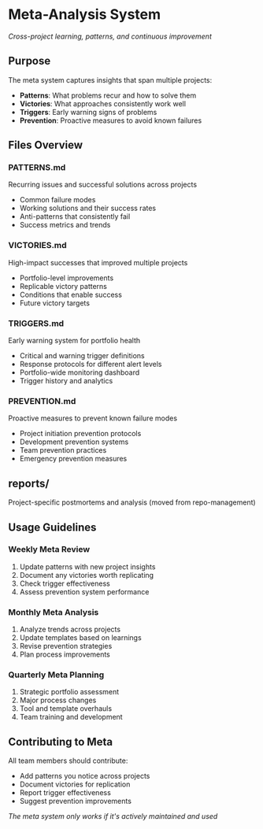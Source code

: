 # Meta-Analysis System

*Cross-project learning, patterns, and continuous improvement*

## Purpose

The meta system captures insights that span multiple projects:
- **Patterns**: What problems recur and how to solve them
- **Victories**: What approaches consistently work well
- **Triggers**: Early warning signs of problems
- **Prevention**: Proactive measures to avoid known failures

## Files Overview

### PATTERNS.md
Recurring issues and successful solutions across projects
- Common failure modes
- Working solutions and their success rates
- Anti-patterns that consistently fail
- Success metrics and trends

### VICTORIES.md
High-impact successes that improved multiple projects
- Portfolio-level improvements
- Replicable victory patterns
- Conditions that enable success
- Future victory targets

### TRIGGERS.md
Early warning system for portfolio health
- Critical and warning trigger definitions
- Response protocols for different alert levels
- Portfolio-wide monitoring dashboard
- Trigger history and analytics

### PREVENTION.md
Proactive measures to prevent known failure modes
- Project initiation prevention protocols
- Development prevention systems
- Team prevention practices
- Emergency prevention measures

## reports/
Project-specific postmortems and analysis (moved from repo-management)

## Usage Guidelines

### Weekly Meta Review
1. Update patterns with new project insights
2. Document any victories worth replicating
3. Check trigger effectiveness
4. Assess prevention system performance

### Monthly Meta Analysis
1. Analyze trends across projects
2. Update templates based on learnings
3. Revise prevention strategies
4. Plan process improvements

### Quarterly Meta Planning
1. Strategic portfolio assessment
2. Major process changes
3. Tool and template overhauls
4. Team training and development

## Contributing to Meta

All team members should contribute:
- Add patterns you notice across projects
- Document victories for replication
- Report trigger effectiveness
- Suggest prevention improvements

*The meta system only works if it's actively maintained and used*